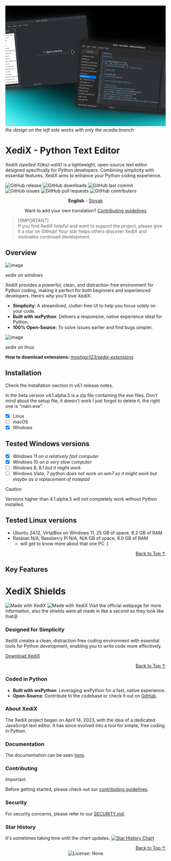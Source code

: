 ![](https://github.com/mostypc123/XediX/blob/main/images/xediximage.png?raw=true)  
*the design on the left side works with only the acadia branch*
# XediX - Python Text Editor
XediX _(spelled X(iks)-ediX)_ is a lightweight, open-source text editor designed specifically for Python developers. Combining simplicity with essential features, XediX aims to enhance your Python coding experience.

![GitHub release](https://img.shields.io/github/release/mostypc123/XediX.svg?style=plastic)
![GitHub downloads](https://img.shields.io/github/downloads/mostypc123/XediX/total.svg?style=plastic)
![GitHub last commit](https://img.shields.io/github/last-commit/mostypc123/XediX.svg?style=plastic)
![GitHub issues](https://img.shields.io/github/issues/mostypc123/XediX.svg?style=plastic)
![GitHub pull requests](https://img.shields.io/github/issues-pr/mostypc123/XediX.svg?style=plastic)
![GitHub contributors](https://img.shields.io/github/contributors/mostypc123/XediX.svg?style=plastic)

<div align="center">

**English** - [Slovak](https://github.com/mostypc123/XediX/blob/req2/readme-translations/sk-README.md)

Want to add your own translation? [Contributing guidelines](https://github.com/mostypc123/XediX/blob/main/CONTRIBUTING.md)

</div>


> [!IMPORTANT]\
> If you find XediX helpful and want to support the project, please give it a star on GitHub! Your star helps others discover XediX and motivates continued development.

## Overview

![image](https://github.com/user-attachments/assets/affe4a3b-17a0-47a3-9a92-8a3c20c16e94)


_xedix on windows_


XediX provides a powerful, clean, and distraction-free environment for Python coding, making it perfect for both beginners and experienced developers. Here’s why you’ll love XediX:

- **Simplicity**: A streamlined, clutter-free UI to help you focus solely on your code.
- **Built with wxPython**: Delivers a responsive, native experience ideal for Python.
- **100% Open-Source**: To solve issues earlier and find bugs simpler.

![image](https://github.com/user-attachments/assets/41402dc9-4888-4048-9c00-7ee66903ca36)

_xedix on linux_

**How to download extensions:** *[mostypc123/xedix-extensions](https://github.com/mostypc123/xedix-extensions)*

## Installation

Check the installation swction in v4.1 release notes.

In the beta version v4.1.alpha.5 is a zip file containing the exe files. Don't mind about the setup file, it doesn't work I just forgot to delete it. the right one is "main.exe".

- [x] Linux
- [ ] macOS
- [x] Windows

## Tested Windows versions
- [x] Windows 11
_on a relatively fast computer_
- [x] Windows 10
_on a very slow computer_
- [ ] Windows 8, 8.1
_but it might work_
- [ ] Windows Vista, 7
_python does not work on win7 so it might work but maybe as a replacement of notepad_

> [!CAUTION]
> Versions higher than 4.1.alpha.5 will not completely work without Python installed.

## Tested Linux versions

- Ubuntu 24.12, VirtalBox on Windows 11, 25 GB of space, 8.2 GB of RAM
- Rasbian N/A, Rassberry Pi N/A, N/A GB of space, 8.0 GB of RAM
  - will get to know more about that one PC :)


<div align="right">
  <a href="#xedix---python-text-editor">Back to Top ↑</a>
</div>

## Key Features

# XediX Shields
<img src="https://xedix.w3spaces.com/xedix-shield.png" alt="Made with XediX" width="100">
<img src="https://xedix.w3spaces.com/xedix-shield2.png" alt="Made with XediX" width="100">
Visit the official webpage for more information, also the shields were all made in like a second so they look like that😝

### Designed for Simplicity

XediX creates a clean, distraction-free coding environment with essential tools for Python development, enabling you to write code more effectively.

[Download XediX](https://github.com/mostypc123/XediX)

<div align="right">
  <a href="#xedix---python-text-editor">Back to Top ↑</a>
</div>

### Coded in Python

- **Built with wxPython**: Leveraging wxPython for a fast, native experience.
- **Open-Source**: Contribute to the codebase or check it out on [GitHub](https://github.com/mostypc123/XediX).

### About XediX

The XediX project began on April 14, 2023, with the idea of a dedicated JavaScript text editor. It has since evolved into a tool for simple, free coding in Python.

### Documentation

The documentation can be seen [here](https://mostypc123.is-a.dev/XediX).

### Contributing

> [!IMPORTANT]
> Before getting started, please check out our [contributing guidelines](https://github.com/mostypc123/XediX/blob/main/CONTRIBUTING.md).

### Security

For security concerns, please refer to our [SECURITY.md](https://github.com/mostypc123/XediX/blob/main/SECURITY.md).

### Star History

It's sometimes taking time until the chart updates.
[![Star History Chart](https://api.star-history.com/svg?repos=mostypc123/XediX&type=Date)](https://star-history.com/#mostypc123/XediX&Date)

<div align="right">
  <a href="#xedix---python-text-editor">Back to Top ↑</a>
</div>

<div align="center">
  <img src="https://img.shields.io/badge/License-MIT-brightgreen.svg?style=plastic" alt="License: None">
</div>
